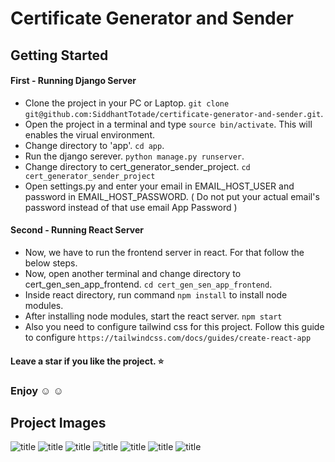 # Certificate Generator and Sender
## Getting Started

#### First - Running Django Server
+ Clone the project in your PC or Laptop. `git clone git@github.com:SiddhantTotade/certificate-generator-and-sender.git`.
+ Open the project in a terminal and type `source bin/activate`. This will enables the virual environment.
+ Change directory to 'app'. `cd app`.
+ Run the django serever. `python manage.py runserver`.
+ Change directory to cert_generator_sender_project. `cd cert_generator_sender_project`
+ Open settings.py and enter your email in EMAIL_HOST_USER and password in EMAIL_HOST_PASSWORD. ( Do not put your actual email's password instead of that use email App Password )

#### Second - Running React Server
+ Now, we have to run the frontend server in react. For that follow the below steps.
+ Now, open another terminal and change directory to cert_gen_sen_app_frontend. `cd cert_gen_sen_app_frontend`.
+ Inside react directory, run command `npm install` to install node modules.
+ After installing node modules, start the react server. `npm start`
+ Also you need to configure tailwind css for this project. Follow this guide to configure `https://tailwindcss.com/docs/guides/create-react-app`

#### Leave a star if you like the project. :star:
### Enjoy :relaxed: :relaxed:

## Project Images

![title](https://github.com/SiddhantTotade/certificate-generator-and-sender/blob/main/app_images/app_image_1.png)
![title](https://github.com/SiddhantTotade/certificate-generator-and-sender/blob/main/app_images/app_image_2.png)
![title](https://github.com/SiddhantTotade/certificate-generator-and-sender/blob/main/app_images/app_image_3.png)
![title](https://github.com/SiddhantTotade/certificate-generator-and-sender/blob/main/app_images/app_image_4.png)
![title](https://github.com/SiddhantTotade/certificate-generator-and-sender/blob/main/app_images/app_image_5.png)
![title](https://github.com/SiddhantTotade/certificate-generator-and-sender/blob/main/app_images/certificate_img_1.png)
![title](https://github.com/SiddhantTotade/certificate-generator-and-sender/blob/main/app_images/certificate_img_2.png)
